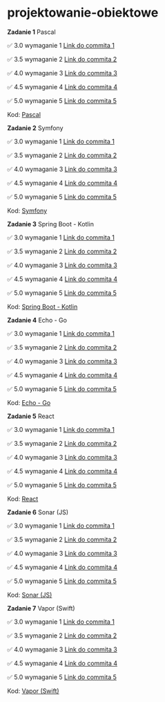 # projektowanie-obiektowe

**Zadanie 1** Pascal

:white_check_mark: 3.0 wymaganie 1 [Link do commita 1](https://github.com/viashchuk/projektowanie-obiektowe/commit/792401c835bc674bc7cea21a0d3c29876949b5fc)

:white_check_mark: 3.5 wymaganie 2 [Link do commita 2](https://github.com/viashchuk/projektowanie-obiektowe/commit/20052d7d5e7a6f01d1051f0f7cd00026d8545121)

:white_check_mark: 4.0 wymaganie 3 [Link do commita 3](https://github.com/viashchuk/projektowanie-obiektowe/commit/032264f538d75a9c131166d9418f4c001d39a1f1)

:white_check_mark: 4.5 wymaganie 4 [Link do commita 4](https://github.com/viashchuk/projektowanie-obiektowe/commit/3f76ed75be7b1542c29550c7c0f7aab10a7ab2a2)

:white_check_mark: 5.0 wymaganie 5 [Link do commita 5](https://github.com/viashchuk/projektowanie-obiektowe/commit/c498a267fad38d2a66810f3c8ecd23e2d08d4298)


Kod: [Pascal](./task-1)



**Zadanie 2** Symfony

:white_check_mark: 3.0 wymaganie 1 [Link do commita 1](https://github.com/viashchuk/projektowanie-obiektowe/commit/93d911f54f6687bcd4e615de7278eda10e64715f)

:white_check_mark: 3.5 wymaganie 2 [Link do commita 2](https://github.com/viashchuk/projektowanie-obiektowe/commit/0f290b3a50042f9c0b21b133f451bcc8dce619b2)

:white_check_mark: 4.0 wymaganie 3 [Link do commita 3](https://github.com/viashchuk/projektowanie-obiektowe/commit/f2dfde7badb84b676813ff215af699566a1b6495)

:white_check_mark: 4.5 wymaganie 4 [Link do commita 4](https://github.com/viashchuk/projektowanie-obiektowe/commit/729508124ee526dc4e63e4248f0417922baef6f3)

:white_check_mark: 5.0 wymaganie 5 [Link do commita 5](https://github.com/viashchuk/projektowanie-obiektowe/commit/b76ef5b6b4cf6a897884bf42494dc31e4c70d5fc)


Kod: [Symfony](./task-2)



**Zadanie 3** Spring Boot - Kotlin

:white_check_mark: 3.0 wymaganie 1 [Link do commita 1](https://github.com/viashchuk/projektowanie-obiektowe/commit/273b018dfdb3a0023bd758cea7f27bdbb1c1619a)

:white_check_mark: 3.5 wymaganie 2 [Link do commita 2](https://github.com/viashchuk/projektowanie-obiektowe/commit/9e3962e724c2d90b787300cb5681dbd8c1635a2d)

:white_check_mark: 4.0 wymaganie 3 [Link do commita 3](https://github.com/viashchuk/projektowanie-obiektowe/commit/7a68f47fc651ce1eef724c33081a472bb82ac724)

:white_check_mark: 4.5 wymaganie 4 [Link do commita 4](https://github.com/viashchuk/projektowanie-obiektowe/commit/bce40a2b39ebe0ea95cea8cbe5ee94a390b0fc1b)

:white_check_mark: 5.0 wymaganie 5 [Link do commita 5](https://github.com/viashchuk/projektowanie-obiektowe/commit/7ed6715fde72c4e018f4b234ca1b50fcec0b2542)


Kod: [Spring Boot - Kotlin](./task-3)



**Zadanie 4** Echo - Go

:white_check_mark: 3.0 wymaganie 1 [Link do commita 1](https://github.com/viashchuk/projektowanie-obiektowe/commit/3c6077adabbc88b2d06a370e9e147d14617707fa)

:white_check_mark: 3.5 wymaganie 2 [Link do commita 2](https://github.com/viashchuk/projektowanie-obiektowe/commit/67ac378c5a928c07c1d91f4d3ce42abb512f5fe1)

:white_check_mark: 4.0 wymaganie 3 [Link do commita 3](https://github.com/viashchuk/projektowanie-obiektowe/commit/29c2d8ae0556b89764ed8720e5cf1b08a7f89476)

:white_check_mark: 4.5 wymaganie 4 [Link do commita 4](https://github.com/viashchuk/projektowanie-obiektowe/commit/e1962773feae5f591ff70d327f566d54a5141faf)

:white_check_mark: 5.0 wymaganie 5 [Link do commita 5](https://github.com/viashchuk/projektowanie-obiektowe/commit/525f6a85360ef447bab88d1c5f6a9b32a77db606)


Kod: [Echo - Go](./task-4)


**Zadanie 5** React

:white_check_mark: 3.0 wymaganie 1 [Link do commita 1](https://github.com/viashchuk/projektowanie-obiektowe/commit/9fae0d7b44e2ab9af8837fe05754d1d1a9c2dffd)

:white_check_mark: 3.5 wymaganie 2 [Link do commita 2](https://github.com/viashchuk/projektowanie-obiektowe/commit/dd246f1b5d5dcfc68d9b3090587e94eaf7b15215)

:white_check_mark: 4.0 wymaganie 3 [Link do commita 3](https://github.com/viashchuk/projektowanie-obiektowe/commit/eb8f522566117d86956259b77dc657e2c9fde651)

:white_check_mark: 4.5 wymaganie 4 [Link do commita 4](https://github.com/viashchuk/projektowanie-obiektowe/commit/cad0a6bee45eba0cd6db2a75e47a62ae338cca92)

:white_check_mark: 5.0 wymaganie 5 [Link do commita 5](https://github.com/viashchuk/projektowanie-obiektowe/commit/d1fa4b00ed1d8f38c802b1b5ccbc9fa2a4444a62)


Kod: [React](./task-5)



**Zadanie 6** Sonar (JS)

:white_check_mark: 3.0 wymaganie 1 [Link do commita 1](https://github.com/viashchuk/projektowanie-obiektowe/commit/06bac5d705b7f9b8efe8da943fe73018d0636cad)

:white_check_mark: 3.5 wymaganie 2 [Link do commita 2](https://github.com/viashchuk/projektowanie-obiektowe/commit/2ad50a92f0f25fe1e4b54fae95dbc24c65834a59)

:white_check_mark: 4.0 wymaganie 3 [Link do commita 3](https://github.com/viashchuk/projektowanie-obiektowe/commit/2ad50a92f0f25fe1e4b54fae95dbc24c65834a59)

:white_check_mark: 4.5 wymaganie 4 [Link do commita 4](https://github.com/viashchuk/projektowanie-obiektowe/commit/2ad50a92f0f25fe1e4b54fae95dbc24c65834a59)

:white_check_mark: 5.0 wymaganie 5 [Link do commita 5](https://github.com/viashchuk/projektowanie-obiektowe/commit/2ad50a92f0f25fe1e4b54fae95dbc24c65834a59)


Kod: [Sonar (JS)](./task-6)



**Zadanie 7** Vapor (Swift)

:white_check_mark: 3.0 wymaganie 1 [Link do commita 1]()

:white_check_mark: 3.5 wymaganie 2 [Link do commita 2]()

:white_check_mark: 4.0 wymaganie 3 [Link do commita 3]()

:white_check_mark: 4.5 wymaganie 4 [Link do commita 4]()

:white_check_mark: 5.0 wymaganie 5 [Link do commita 5]()


Kod: [Vapor (Swift)](./task-7)